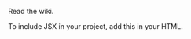 Read the wiki.

To include JSX in your project, add this in your HTML.

  <script src="https://gdsnowfluff.github.io/jsx/JSX.js"></script>
